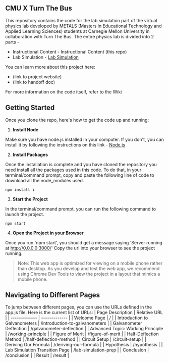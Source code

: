 ## CMU X Turn The Bus
This repository contains the code for the lab simulation part of the virtual physics lab developed by METALS (Masters in Educational Technology and Applied Learning Sciences) students at Carnegie Mellon University in collaboration with Turn The Bus. The entire physics lab is divided into 2 parts -

* Instructional Content - Instructional Content (this repo)
* Lab Simulation - [Lab Simulation](https://github.com/Dhruvisha01/Capstone-MVPThreeLab)
  
You can learn more about this project here:
* (link to project website)
* (link to handoff doc) 

For more information on the code itself, refer to the Wiki
  

## Getting Started
Once you clone the repo, here's how to get the code up and running:
1. **Install Node**

Make sure you have node.js installed in your computer. If you don't, you can install it by following the instructions on this link - [Node.js](https://nodejs.org/en/download/package-manager)

2. **Install Packages**

Once the installation is complete and you have cloned the repository you need install all the packages used in this code. To do that, in your terminal/command prompt, copy and paste the following line of code to download all the node_modules used.
```
npm install i
```
3. **Start the Project**

In the terminal/command prompt, you can run the following command to launch the project.
```
npm start
```
4. **Open the Project in your Browser**

Once you run 'npm start', you should get a message saying 'Server running at http://0.0.0.0:3000/' Copy the url into your browser to see the project running. 
> Note: This web app is optimized for viewing on a mobile phone rather than desktop. As you develop and test the web app, we recommend using Chrome Dev Tools to view the project in a layout that mimics a mobile phone.


## Navigating to Different Pages
To jump between different pages, you can use the URLs defined in the app.js file. Here is the current list of URLs:
| Page Description  | Relative URL |
| ------------- | ------------- |
| Welcome Page  | /  |
| Introduction to Galvanometers  | /introduction-to-galvanometers  |
| Galvanometer Deflection  | /galvanometer-deflection  |
| Advanced Topic: Working Principle  | /working-principle  |
| Figure of Merit  | /figure-of-merit  |
| Half-Deflection Method  | /half-deflection-method  |
| Circuit Setup  | /circuit-setup  |
| Deriving Our Formula  | /deriving-our-formula  |
| Hypothesis  | /hypothesis  |
| Lab Simulation Transition Page  | /lab-simulation-prep  |
| Conclusion  | /conclusion  |
| Result  | /result  |


